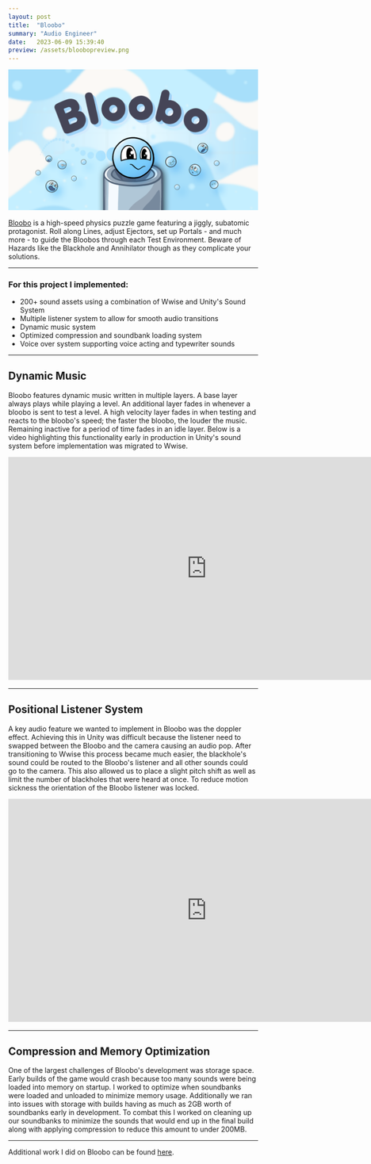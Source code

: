 ```yaml
---
layout: post
title:  "Bloobo"
summary: "Audio Engineer"
date:   2023-06-09 15:39:40
preview: /assets/bloobopreview.png
---
```


![Bloobo](/assets/bloobo.png)

[Bloobo](https://apps.apple.com/gb/app/bloobo/id1636995011) is a high-speed physics puzzle game featuring a jiggly, subatomic protagonist. Roll along Lines, adjust Ejectors, set up Portals - and much more - to guide the Bloobos through each Test Environment. Beware of Hazards like the Blackhole and Annihilator though as they complicate your solutions.

***

### For this project I implemented:
* 200+ sound assets using a combination of Wwise and Unity's Sound System
* Multiple listener system to allow for smooth audio transitions
* Dynamic music system
* Optimized compression and soundbank loading system
* Voice over system supporting voice acting and typewriter sounds

***

## Dynamic Music

Bloobo features dynamic music written in multiple layers. A base layer always plays while playing a level. An additional layer fades in whenever a bloobo is sent to test a level. A high velocity layer fades in when testing and reacts to the bloobo's speed; the faster the bloobo, the louder the music. Remaining inactive for a period of time fades in an idle layer. Below is a video highlighting this functionality early in production in Unity's sound system before implementation was migrated to Wwise.

<center>
<iframe
    width="800"
    height="450"
    src="https://www.youtube.com/embed/9zBWHTXimQ4"
    frameborder="0"
    allow="autoplay; encrypted-media"
    allowfullscreen
>
</iframe>
</center>

***

## Positional Listener System

A key audio feature we wanted to implement in Bloobo was the doppler effect. Achieving this in Unity was difficult because the listener need to swapped between the Bloobo and the camera causing an audio pop. After transitioning to Wwise this process became much easier, the blackhole's sound could be routed to the Bloobo's listener and all other sounds could go to the camera. This also allowed us to place a slight pitch shift as well as limit the number of blackholes that were heard at once. To reduce motion sickness the orientation of the Bloobo listener was locked.

<center>
<iframe
    width="800"
    height="450"
    src="https://www.youtube.com/embed/5rvAsIYsxy4"
    frameborder="0"
    allow="autoplay; encrypted-media"
    allowfullscreen
>
</iframe>
</center>

***

## Compression and Memory Optimization

One of the largest challenges of Bloobo's development was storage space. Early builds of the game would crash because too many sounds were being loaded into memory on startup. I worked to optimize when soundbanks were loaded and unloaded to minimize memory usage. Additionally we ran into issues with storage with builds having as much as 2GB worth of soundbanks early in development. To combat this I worked on cleaning up our soundbanks to minimize the sounds that would end up in the final build along with applying compression to reduce this amount to under 200MB.

***

Additional work I did on Bloobo can be found [here](https://www.samhimitra.com/sound/2022/10/09/bloobo/).
